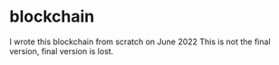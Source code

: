 # blockchain

I wrote this blockchain from scratch on June 2022
This is not the final version, final version is lost.
